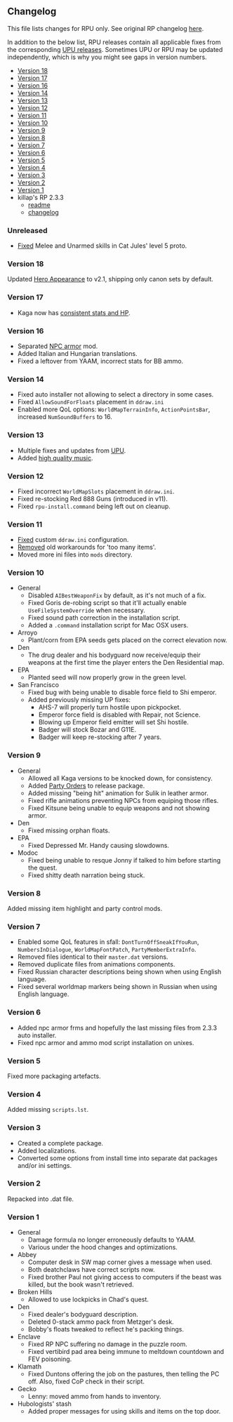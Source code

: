 ## Changelog

This file lists changes for RPU only. See original RP changelog [here](rp-changelog.txt).

In addition to the below list, RPU releases contain all applicable fixes from the corresponding [UPU releases](https://github.com/BGforgeNet/Fallout2_Unofficial_Patch/blob/master/docs/changelog.md).
Sometimes UPU or RPU may be updated independently, which is why you might see gaps in version numbers.

- [Version 18](#version-18)
- [Version 17](#version-17)
- [Version 16](#version-16)
- [Version 14](#version-14)
- [Version 13](#version-13)
- [Version 12](#version-12)
- [Version 11](#version-11)
- [Version 10](#version-10)
- [Version 9](#version-9)
- [Version 8](#version-8)
- [Version 7](#version-7)
- [Version 6](#version-6)
- [Version 5](#version-5)
- [Version 4](#version-4)
- [Version 3](#version-3)
- [Version 2](#version-2)
- [Version 1](#version-1)
- killap's RP 2.3.3
  - [readme](rp-readme.txt)
  - [changelog](rp-changelog.txt)

### Unreleased
- [Fixed](https://github.com/BGforgeNet/Fallout2_Restoration_Project/issues/66) Melee and Unarmed skills in Cat Jules' level 5 proto.

### Version 18
Updated [Hero Appearance](https://github.com/BGforgeNet/Fallout2_Hero_Appearance) to v2.1, shipping only canon sets by default.

### Version 17
- Kaga now has [consistent stats and HP](https://github.com/BGforgeNet/Fallout2_Restoration_Project/issues/57).

### Version 16
- Separated [NPC armor](https://github.com/BGforgeNet/Fallout2_NPC_Armor) mod.
- Added Italian and Hungarian translations.
- Fixed a leftover from YAAM, incorrect stats for BB ammo.

### Version 14
- Fixed auto installer not allowing to select a directory in some cases.
- Fixed `AllowSoundForFloats` placement in `ddraw.ini`
- Enabled more QoL options: `WorldMapTerrainInfo`, `ActionPointsBar`, increased `NumSoundBuffers` to 16.

### Version 13
- Multiple fixes and updates from [UPU](https://github.com/BGforgeNet/Fallout2_Unofficial_Patch).
- Added [high quality music](https://github.com/BGforgeNet/Fallout2-HQ-music).

### Version 12
 - Fixed incorrect `WorldMapSlots` placement in `ddraw.ini`.
 - Fixed re-stocking Red 888 Guns (introduced in v11).
 - Fixed `rpu-install.command` being left out on cleanup.

### Version 11
 - [Fixed](https://github.com/BGforgeNet/Fallout2_Restoration_Project/issues/32) custom `ddraw.ini` configuration.
 - [Removed](https://github.com/BGforgeNet/Fallout2_Unofficial_Patch/issues/35) old workarounds for 'too many items'.
 - Moved more ini files into `mods` directory.

### Version 10
- General
  - Disabled `AIBestWeaponFix` by default, as it's not much of a fix.
  - Fixed Goris de-robing script so that it'll actually enable `UseFileSystemOverride` when necessary.
  - Fixed sound path correction in the installation script.
  - Added a `.command` installation script for Mac OSX users.
- Arroyo
  - Plant/corn from EPA seeds gets placed on the correct elevation now.
- Den
  - The drug dealer and his bodyguard now receive/equip their weapons at the first time the player enters the Den Residential map.
- EPA
  - Planted seed will now properly grow in the green level.
- San Francisco
  - Fixed bug with being unable to disable force field to Shi emperor.
  - Added previously missing UP fixes:
    - AHS-7 will properly turn hostile upon pickpocket.
    - Emperor force field is disabled with Repair, not Science.
    - Blowing up Emperor field emitter will set Shi hostile.
    - Badger will stock Bozar and G11E.
    - Badger will keep re-stocking after 7 years.

### Version 9
- General
  - Allowed all Kaga versions to be knocked down, for consistency.
  - Added [Party Orders](https://github.com/BGforgeNet/Fallout2_Party_Orders) to release package.
  - Added missing "being hit" animation for Sulik in leather armor.
  - Fixed rifle animations preventing NPCs from equiping those rifles.
  - Fixed Kitsune being unable to equip weapons and not showing armor.
- Den
  - Fixed missing orphan floats.
- EPA
  - Fixed Depressed Mr. Handy causing slowdowns.
- Modoc
  - Fixed being unable to resque Jonny if talked to him before starting the quest.
  - Fixed shitty death narration being stuck.

### Version 8

Added missing item highlight and party control mods.

### Version 7
- Enabled some QoL features in sfall: `DontTurnOffSneakIfYouRun`, `NumbersInDialogue`, `WorldMapFontPatch`, `PartyMemberExtraInfo`.
- Removed files identical to their `master.dat` versions.
- Removed duplicate files from animations components.
- Fixed Russian character descriptions being shown when using English language.
- Fixed several worldmap markers being shown in Russian when using English language.

### Version 6

- Added npc armor frms and hopefully the last missing files from 2.3.3 auto installer.
- Fixed npc armor and ammo mod script installation on unixes.

### Version 5

Fixed more packaging artefacts.

### Version 4

Added missing `scripts.lst`.

### Version 3

- Created a complete package.
- Added localizations.
- Converted some options from install time into separate dat packages and/or ini settings.

### Version 2

Repacked into .dat file.

### Version 1

- General
    - Damage formula no longer erroneously defaults to YAAM.
    - Various under the hood changes and optimizations.
- Abbey
    - Computer desk in SW map corner gives a message when used.
    - Both deatchclaws have correct scripts now.
    - Fixed brother Paul not giving access to computers if the beast was killed, but the book wasn't retrieved.
- Broken Hills
    - Allowed to use lockpicks in Chad's quest.
- Den
    - Fixed dealer's bodyguard description.
    - Deleted 0-stack ammo pack from Metzger's desk.
    - Bobby's floats tweaked to reflect he's packing things.
- Enclave
    - Fixed RP NPC suffering no damage in the puzzle room.
    - Fixed vertibird pad area being immune to meltdown countdown and FEV poisoning.
- Klamath
    - Fixed Duntons offering the job on the pastures, then telling the PC off. Also, fixed CoP check in their script.
- Gecko
    - Lenny: moved ammo from hands to inventory.
- Hubologists' stash
    - Added proper messages for using skills and items on the top door.
